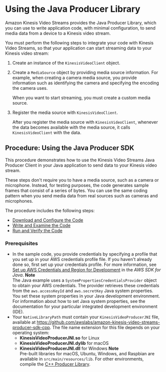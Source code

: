 # Using the Java Producer Library<a name="producer-sdk-javaapi"></a>

Amazon Kinesis Video Streams provides the Java Producer Library, which you can use to write application code, with minimal configuration, to send media data from a device to a Kinesis video stream\. 

You must perform the following steps to integrate your code with Kinesis Video Streams, so that your application can start streaming data to your Kinesis video stream:

1. Create an instance of the `KinesisVideoClient` object\.

1. Create a `MediaSource` object by providing media source information\. For example, when creating a camera media source, you provide information such as identifying the camera and specifying the encoding the camera uses\.

   When you want to start streaming, you must create a custom media source\. 

1. Register the media source with `KinesisVideoClient`\. 

   After you register the media source with `KinesisVideoClient`, whenever the data becomes available with the media source, it calls `KinesisVideoClient` with the data\.

## Procedure: Using the Java Producer SDK<a name="producer-sdk-java-using"></a>

This procedure demonstrates how to use the Kinesis Video Streams Java Producer Client in your Java application to send data to your Kinesis video stream\. 

These steps don't require you to have a media source, such as a camera or microphone\. Instead, for testing purposes, the code generates sample frames that consist of a series of bytes\. You can use the same coding pattern when you send media data from real sources such as cameras and microphones\. 

The procedure includes the following steps:
+ [Download and Configure the Code](https://docs.aws.amazon.com/kinesisvideostreams/latest/dg/producersdk-javaapi-downloadcode.html)
+ [Write and Examine the Code](https://docs.aws.amazon.com/kinesisvideostreams/latest/dg/producersdk-javaapi-writecode.html)
+ [Run and Verify the Code](https://docs.aws.amazon.com/kinesisvideostreams/latest/dg/producersdk-javaapi-reviewcode.html)

### Prerequisites<a name="producersdk-javaapi-prerequisites"></a>
+ In the sample code, you provide credentials by specifying a profile that you set up in your AWS credentials profile file\. If you haven't already done so, first set up your credentials profile\. For more information, see [ Set up AWS Credentials and Region for Development](http://docs.aws.amazon.com/sdk-for-java/v1/developer-guide/setup-credentials.html) in the *AWS SDK for Java*\.
**Note**  
The Java example uses a `SystemPropertiesCredentialsProvider` object to obtain your AWS credentials\. The provider retrieves these credentials from the `aws.accessKeyId` and `aws.secretKey` Java system properties\. You set these system properties in your Java development environment\. For information about how to set Java system properties, see the documentation for your particular integrated development environment \(IDE\)\.
+ Your `NativeLibraryPath` must contain your `KinesisVideoProducerJNI` file, available at [https://github\.com/awslabs/amazon\-kinesis\-video\-streams\-producer\-sdk\-cpp](https://github.com/awslabs/amazon-kinesis-video-streams-producer-sdk-cpp)\. The file name extension for this file depends on your operating system: 
  + **KinesisVideoProducerJNI\.so** for Linux
  + **KinesisVideoProducerJNI\.dylib** for macOS
  + **KinesisVideoProducerJNI\.dll** for Windows
**Note**  
Pre\-built libraries for macOS, Ubuntu, Windows, and Raspbian are available in `src/main/resources/lib`\. For other environments, compile the [C\+\+ Producer Library](producer-sdk-cpp.md)\.